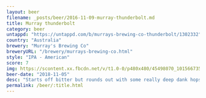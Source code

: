 ```yaml
---
layout: beer
filename: _posts/beer/2016-11-09-murray-thunderbolt.md
title: Murray thunderbolt
category: beer
untappd: "https://untappd.com/b/murrays-brewing-co-thunderbolt/1302332"
country: "Australia"
brewery: "Murray's Brewing Co"
breweryURL: "/brewery/murrays-brewing-co.html"
style: "IPA - American"
score: 7
img: https://scontent.xx.fbcdn.net/v/t1.0-0/p480x480/45498070_10156673534493745_202675795846496256_n.jpg?_nc_cat=104&_nc_ht=scontent.xx&oh=1ab3ecd0f71a7821b1b61ab81383e668&oe=5CACEAD0
beer-date: "2018-11-05"
desc: "Starts off bitter but rounds out with some really deep dank hops"
permalink: /beer/:title.html
---
```

